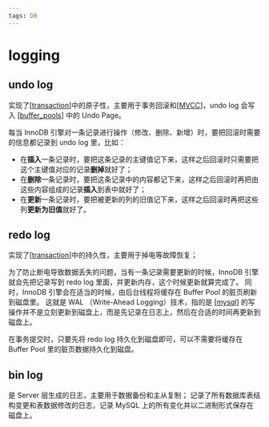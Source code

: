 ```yaml
---
tags: DB
---
```

# logging

## undo log

实现了[[transaction]]中的原子性，主要用于事务回滚和[[MVCC]]，undo log 会写入 [[buffer_pools]] 中的 Undo Page。

每当 InnoDB 引擎对一条记录进行操作（修改、删除、新增）时，要把回滚时需要的信息都记录到 undo log 里，比如：

- 在**插入**一条记录时，要把这条记录的主键值记下来，这样之后回滚时只需要把这个主键值对应的记录**删掉**就好了；
- 在**删除**一条记录时，要把这条记录中的内容都记下来，这样之后回滚时再把由这些内容组成的记录**插入**到表中就好了；
- 在**更新**一条记录时，要把被更新的列的旧值记下来，这样之后回滚时再把这些列**更新为旧值**就好了。

## redo log

实现了[[transaction]]中的持久性，主要用于掉电等故障恢复；

为了防止断电导致数据丢失的问题，当有一条记录需要更新的时候，InnoDB 引擎就会先把记录写到 redo log 里面，并更新内存，这个时候更新就算完成了。
同时，InnoDB 引擎会在适当的时候，由后台线程将缓存在 Buffer Pool 的脏页刷新到磁盘里。
这就是 WAL （Write-Ahead Logging）技术，指的是 [[mysql]] 的写操作并不是立刻更新到磁盘上，而是先记录在日志上，然后在合适的时间再更新到磁盘上。

在事务提交时，只要先将 redo log 持久化到磁盘即可，可以不需要将缓存在 Buffer Pool 里的脏页数据持久化到磁盘。

## bin log

是 Server 层生成的日志，主要用于数据备份和主从复制；
记录了所有数据库表结构变更和表数据修改的日志，记录 MySQL 上的所有变化并以二进制形式保存在磁盘上。

[//begin]: # "Autogenerated link references for markdown compatibility"
[transaction]: transaction.md "transaction"
[MVCC]: MVCC.md "MVCC"
[buffer_pools]: buffer_pools.md "buffer pools"
[transaction]: transaction.md "transaction"
[mysql]: mysql.md "mysql"
[//end]: # "Autogenerated link references"
